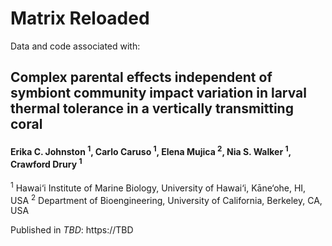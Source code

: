 # Matrix Reloaded

Data and code associated with:

## Complex parental effects independent of symbiont community impact variation in larval thermal tolerance in a vertically transmitting coral
#### Erika C. Johnston <sup>1</sup>, Carlo Caruso <sup>1</sup>, Elena Mujica <sup>2</sup>, Nia S. Walker <sup>1</sup>, Crawford Drury <sup>1</sup>

<sup>1</sup> Hawai‘i Institute of Marine Biology, University of Hawai‘i, Kāne‘ohe, HI, USA
<sup>2</sup> Department of Bioengineering, University of California, Berkeley, CA, USA  


Published in *TBD*: https://TBD









